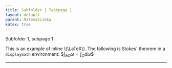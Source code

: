 ```yaml
---
title: Subfolder 1 Testpage 1
layout: default
parent: Matematiikka
katex: true
---
```


Subfolder 1, subpage 1

This is an example of inline \\(\LaTeX\\). The following is Stokes' theorem in a
`displaymath` environment: \$$\int_{\partial \Omega} \omega = \int_{\Omega} d\omega\$$

----
